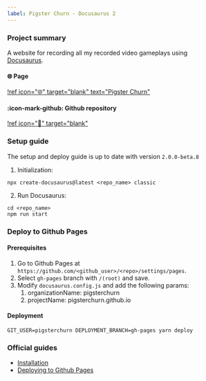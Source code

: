 ```yaml
---
label: Pigster Churn - Docusaurus 2
---
```


### Project summary

A website for recording all my recorded video gameplays using <a href="https://docusaurus.io/" target="_blank">Docusaurus</a>.

#### :globe_with_meridians: Page

[!ref icon=":globe_with_meridians:" target="blank" text="Pigster Churn"](https://pigsterchurn.github.io/)

#### :icon-mark-github: Github repository

[!ref icon=":rocket:" target="blank"](https://github.com/pigsterchurn/pigsterchurn.github.io)


### Setup guide

The setup and deploy guide is up to date with version `2.0.0-beta.8`

1. Initialization:

```
npx create-docusaurus@latest <repo_name> classic
```

2. Run Docusaurus:
```
cd <repo_name>
npm run start
```

### Deploy to Github Pages

#### Prerequisites

1. Go to Github Pages at `https://github.com/<github_user>/<repo>/settings/pages`.
2. Select `gh-pages` branch with `/(root)` and save.
3. Modify `docusaurus.config.js` and add the following params:
   1. organizationName: pigsterchurn
   2. projectName: pigsterchurn.github.io

#### Deployment
```
GIT_USER=pigsterchurn DEPLOYMENT_BRANCH=gh-pages yarn deploy
```

### Official guides
- <a href="https://docusaurus.io/docs/installation" target="_blank">Installation</a>
- <a href="https://docusaurus.io/docs/deployment" target="_blank">Deploying to Github Pages</a>